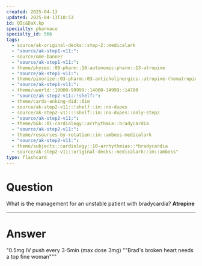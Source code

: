 ```yaml
---
created: 2025-04-13
updated: 2025-04-13T10:53
id: QIc&DaX,kp
specialty: pharmaco
specialty_id: 566
tags:
  - source/ak-original-decks::step-2::medicalark
  - "source/ak-step1-v11:": 
  - source/ome-banner
  - "source/ak-step1-v11:": 
  - theme/physeo::09-pharm::16-autonomic-pharm::13-atropine
  - "source/ak-step1-v11:": 
  - theme/pixorize::03-pharm::03-anticholinergics::atropine-(homatropine-and-tropicamide)
  - "source/ak-step1-v11:": 
  - theme/uworld::10000-99999::14000-14999::14780
  - "source/ak-step2-v11::!shelf:": 
  - theme/cards-anking-did::6im
  - source/ak-step2-v11::!shelf::im::no-dupes
  - source/ak-step2-v11::!shelf::im::no-dupes::only-step2
  - "source/ak-step2-v11:": 
  - theme/b&b::01-cardiology::arrhythmia::bradycardia
  - "source/ak-step2-v11:": 
  - theme/resources-by-rotation::im::amboss-medicalark
  - "source/ak-step2-v11:": 
  - theme/subjects::cardiology::10-arrhythmias::*bradycardia
  - source/ak-step2-v11::original-decks::medicalark::im::amboss"
type: flashcard
---
```


# Question
What is the management for an unstable patient with bradycardia?   **Atropine**

---

# Answer
"0.5mg IV push every 3-5min (max dose 3mg) ""Brad's broken heart needs a top fine woman"""